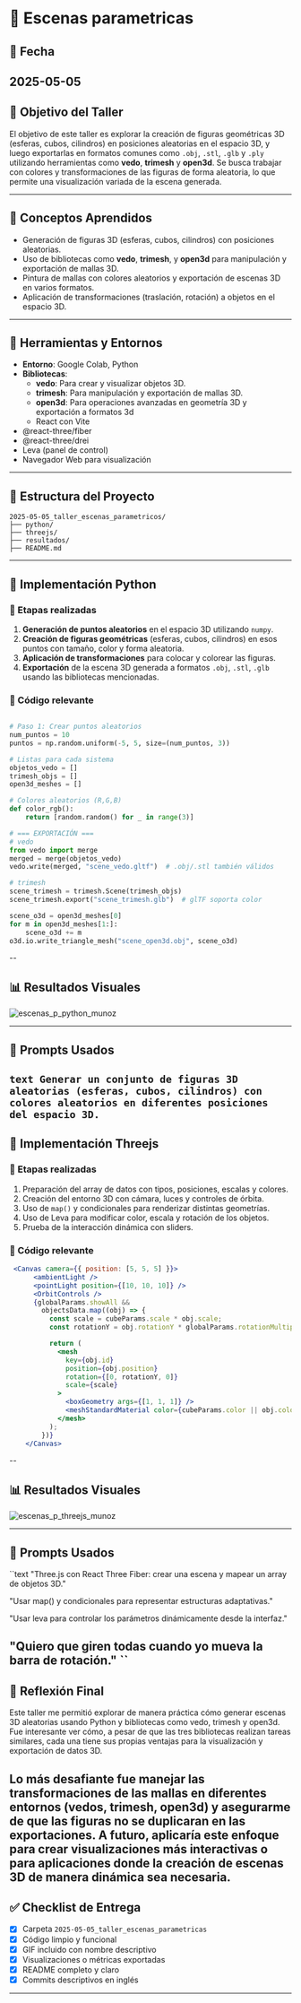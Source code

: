 # 🧪 Escenas parametricas

## 📅 Fecha
2025-05-05
---

## 🎯 Objetivo del Taller

El objetivo de este taller es explorar la creación de figuras geométricas 3D (esferas, cubos, cilindros) en posiciones aleatorias en el espacio 3D, y luego exportarlas en formatos comunes como `.obj`, `.stl`, `.glb` y `.ply` utilizando herramientas como **vedo**, **trimesh** y **open3d**. Se busca trabajar con colores y transformaciones de las figuras de forma aleatoria, lo que permite una visualización variada de la escena generada.

---

## 🧠 Conceptos Aprendidos

- Generación de figuras 3D (esferas, cubos, cilindros) con posiciones aleatorias.
- Uso de bibliotecas como **vedo**, **trimesh**, y **open3d** para manipulación y exportación de mallas 3D.
- Pintura de mallas con colores aleatorios y exportación de escenas 3D en varios formatos.
- Aplicación de transformaciones (traslación, rotación) a objetos en el espacio 3D.

---

## 🔧 Herramientas y Entornos

- **Entorno**: Google Colab, Python
- **Bibliotecas**:
  - **vedo**: Para crear y visualizar objetos 3D.
  - **trimesh**: Para manipulación y exportación de mallas 3D.
  - **open3d**: Para operaciones avanzadas en geometría 3D y exportación a formatos 3d
  - React con Vite
- @react-three/fiber
- @react-three/drei
- Leva (panel de control)
- Navegador Web para visualización

---

## 📁 Estructura del Proyecto
```
2025-05-05_taller_escenas_parametricos/
├── python/
├── threejs/               
├── resultados/         
├── README.md
```
---

## 🧪 Implementación Python

### 🔹 Etapas realizadas
1. **Generación de puntos aleatorios** en el espacio 3D utilizando `numpy`.
2. **Creación de figuras geométricas** (esferas, cubos, cilindros) en esos puntos con tamaño, color y forma aleatoria.
3. **Aplicación de transformaciones** para colocar y colorear las figuras.
4. **Exportación** de la escena 3D generada a formatos `.obj`, `.stl`, `.glb` usando las bibliotecas mencionadas.

### 🔹 Código relevante

```python

# Paso 1: Crear puntos aleatorios
num_puntos = 10
puntos = np.random.uniform(-5, 5, size=(num_puntos, 3))

# Listas para cada sistema
objetos_vedo = []
trimesh_objs = []
open3d_meshes = []

# Colores aleatorios (R,G,B)
def color_rgb():
    return [random.random() for _ in range(3)]

# === EXPORTACIÓN ===
# vedo
from vedo import merge
merged = merge(objetos_vedo)
vedo.write(merged, "scene_vedo.gltf")  # .obj/.stl también válidos

# trimesh
scene_trimesh = trimesh.Scene(trimesh_objs)
scene_trimesh.export("scene_trimesh.glb")  # glTF soporta color

scene_o3d = open3d_meshes[0]
for m in open3d_meshes[1:]:
    scene_o3d += m
o3d.io.write_triangle_mesh("scene_open3d.obj", scene_o3d) 
```
--

## 📊 Resultados Visuales

![escenas_p_python_munoz](https://github.com/user-attachments/assets/69a741a0-d889-4403-8376-945646261d0a)

---

## 🧩 Prompts Usados

``text
Generar un conjunto de figuras 3D aleatorias (esferas, cubos, cilindros) con colores aleatorios en diferentes posiciones del espacio 3D.
``
---

## 🧪 Implementación Threejs

### 🔹 Etapas realizadas
1. Preparación del array de datos con tipos, posiciones, escalas y colores.
2. Creación del entorno 3D con cámara, luces y controles de órbita.
3. Uso de `map()` y condicionales para renderizar distintas geometrías.
4. Uso de Leva para modificar color, escala y rotación de los objetos.
5. Prueba de la interacción dinámica con sliders.

### 🔹 Código relevante

```jsx
 <Canvas camera={{ position: [5, 5, 5] }}>
      <ambientLight />
      <pointLight position={[10, 10, 10]} />
      <OrbitControls />
      {globalParams.showAll &&
        objectsData.map((obj) => {
          const scale = cubeParams.scale * obj.scale;
          const rotationY = obj.rotationY * globalParams.rotationMultiplier;

          return (
            <mesh
              key={obj.id}
              position={obj.position}
              rotation={[0, rotationY, 0]}
              scale={scale}
            >
              <boxGeometry args={[1, 1, 1]} />
              <meshStandardMaterial color={cubeParams.color || obj.color} />
            </mesh>
          );
        })}
    </Canvas>
```
--

## 📊 Resultados Visuales

![escenas_p_threejs_munoz](https://github.com/user-attachments/assets/b452ec2c-ccea-4345-b11a-d0214546661e)

---

## 🧩 Prompts Usados

``text
"Three.js con React Three Fiber: crear una escena y mapear un array de objetos 3D."

"Usar map() y condicionales para representar estructuras adaptativas."

"Usar leva para controlar los parámetros dinámicamente desde la interfaz."

"Quiero que giren todas cuando yo mueva la barra de rotación."
``
---
## 💬 Reflexión Final

Este taller me permitió explorar de manera práctica cómo generar escenas 3D aleatorias usando Python y bibliotecas como vedo, trimesh y open3d. Fue interesante ver cómo, a pesar de que las tres bibliotecas realizan tareas similares, cada una tiene sus propias ventajas para la visualización y exportación de datos 3D.

Lo más desafiante fue manejar las transformaciones de las mallas en diferentes entornos (vedos, trimesh, open3d) y asegurarme de que las figuras no se duplicaran en las exportaciones. A futuro, aplicaría este enfoque para crear visualizaciones más interactivas o para aplicaciones donde la creación de escenas 3D de manera dinámica sea necesaria.
---

## ✅ Checklist de Entrega

- [x] Carpeta `2025-05-05_taller_escenas_parametricas`
- [x] Código limpio y funcional
- [x] GIF incluido con nombre descriptivo
- [x] Visualizaciones o métricas exportadas
- [x] README completo y claro
- [x] Commits descriptivos en inglés

---

